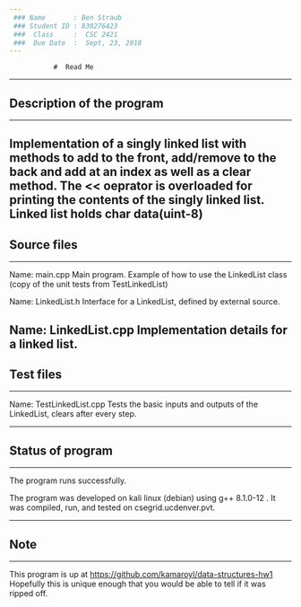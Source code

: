 ```yaml
---
 ### Name       : Ben Straub         
 ### Student ID : 830276423                
 ###  Class     :  CSC 2421           
 ###  Due Date  :  Sept, 23, 2018
---
```


               #  Read Me

---
## Description of the program
---
Implementation of a singly linked list with methods to add to the front, add/remove to the back and add at an index as well as a clear method. The << oeprator is overloaded for printing the contents of the 
singly linked list. Linked list holds char data(uint-8)
---
##  Source files
---

Name:  main.cpp
    Main program.  Example of how to use the LinkedList class (copy of the unit tests from TestLinkedList)

Name:  LinkedList.h
    Interface for a LinkedList, defined by external source. 
    
Name: LinkedList.cpp
    Implementation details for a linked list. 
---
## Test files
---

Name:  TestLinkedList.cpp
    Tests the basic inputs and outputs of the LinkedList, clears after every step. 

---   
## Status of program
---
   The program runs successfully.  
   
   The program was developed on kali linux (debian) using g++ 8.1.0-12 . It was 
   compiled, run, and tested on csegrid.ucdenver.pvt.

---
## Note
---
   This program is up at https://github.com/kamaroyl/data-structures-hw1
   Hopefully this is unique enough that you would be able to tell if it was ripped off.

